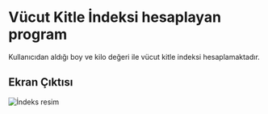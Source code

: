 # Vücut Kitle İndeksi hesaplayan program

Kullanıcıdan aldığı boy ve kilo değeri ile vücut kitle indeksi hesaplamaktadır.

## Ekran Çıktısı

![İndeks resim](https://i.hizliresim.com/ri69egc.png)


